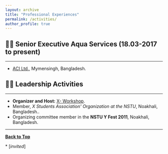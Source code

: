 ```yaml
---
layout: archive
title: "Professional Experiences"
permalink: /activities/
author_profile: true
---
```



## 👨‍💻 Senior Executive Aqua Services (18.03-2017 to present)
-------------------------


* [ACI Ltd.](https://www.aci-bd.com/), Mymensingh, Bangladesh.


## 👨‍⚖️ Leadership Activities
------------------------

- **Organizer and Host:** [X- Workshop](https://imrul-pinak.github.io/).
- Member, *X Students Association' Organization at the NSTU*, Noakhali, Bangladesh.. 
- Organizing committee member in the **NSTU Y Fest 2011**, Noakhali, Bangladesh.

----------------------

[**Back to Top**](#)

\* [*invited*]

